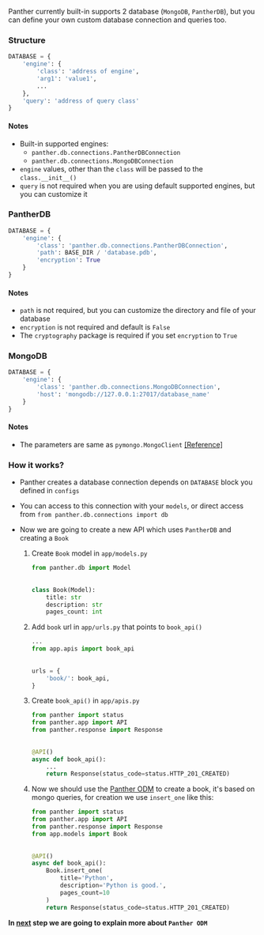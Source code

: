 Panther currently built-in supports 2 database (`MongoDB`, `PantherDB`), but you can define your own custom database connection and queries too.


### Structure

```python
DATABASE = {
    'engine': {
        'class': 'address of engine',
        'arg1': 'value1',
        ...
    },
    'query': 'address of query class'
}
```
#### Notes
- Built-in supported engines:
  - `panther.db.connections.PantherDBConnection`
  - `panther.db.connections.MongoDBConnection`
- `engine` values, other than the `class` will be passed to the `class.__init__()` 
- `query` is not required when you are using default supported engines, but you can customize it

### PantherDB

```python
DATABASE = {
    'engine': {
        'class': 'panther.db.connections.PantherDBConnection',
        'path': BASE_DIR / 'database.pdb',
        'encryption': True
    }
}
```

#### Notes
- `path` is not required, but you can customize the directory and file of your database
- `encryption` is not required and default is `False`
- The `cryptography` package is required if you set `encryption` to `True`

### MongoDB

```python
DATABASE = {
    'engine': {
        'class': 'panther.db.connections.MongoDBConnection',
        'host': 'mongodb://127.0.0.1:27017/database_name'
    }
}
```

#### Notes
- The parameters are same as `pymongo.MongoClient` [[Reference]](https://pymongo.readthedocs.io/en/stable/tutorial.html#making-a-connection-with-mongoclient)

### How it works?

- Panther creates a database connection depends on `DATABASE` block you defined in `configs`

- You can access to this connection with your `models`,
or direct access from `from panther.db.connections import db`


- Now we are going to create a new API which uses `PantherDB` and creating a `Book`

  1.  Create `Book` model in `app/models.py`
      ```python  
      from panther.db import Model
    
    
      class Book(Model):
          title: str
          description: str
          pages_count: int
      ```

  2. Add `book` url in `app/urls.py` that points to `book_api()`

      ```python  
      ...
      from app.apis import book_api
    
    
      urls = {
          'book/': book_api,
      }
      ```  

  3. Create `book_api()` in `app/apis.py`

      ```python  
      from panther import status
      from panther.app import API
      from panther.response import Response
    
    
      @API()
      async def book_api():
          ...
          return Response(status_code=status.HTTP_201_CREATED)  
      ```  

  4. Now we should use the [Panther ODM](https://pantherpy.github.io/panther_odm/) to create a book, it's based on mongo queries, for creation we use `insert_one` like this:

      ```python
      from panther import status
      from panther.app import API
      from panther.response import Response
      from app.models import Book
    
    
      @API()
      async def book_api():
          Book.insert_one(
              title='Python',
              description='Python is good.',
              pages_count=10
          )
          return Response(status_code=status.HTTP_201_CREATED)  
      ```

**In [next](https://pantherpy.github.io/panther_odm/) step we are going to explain more about `Panther ODM`**
